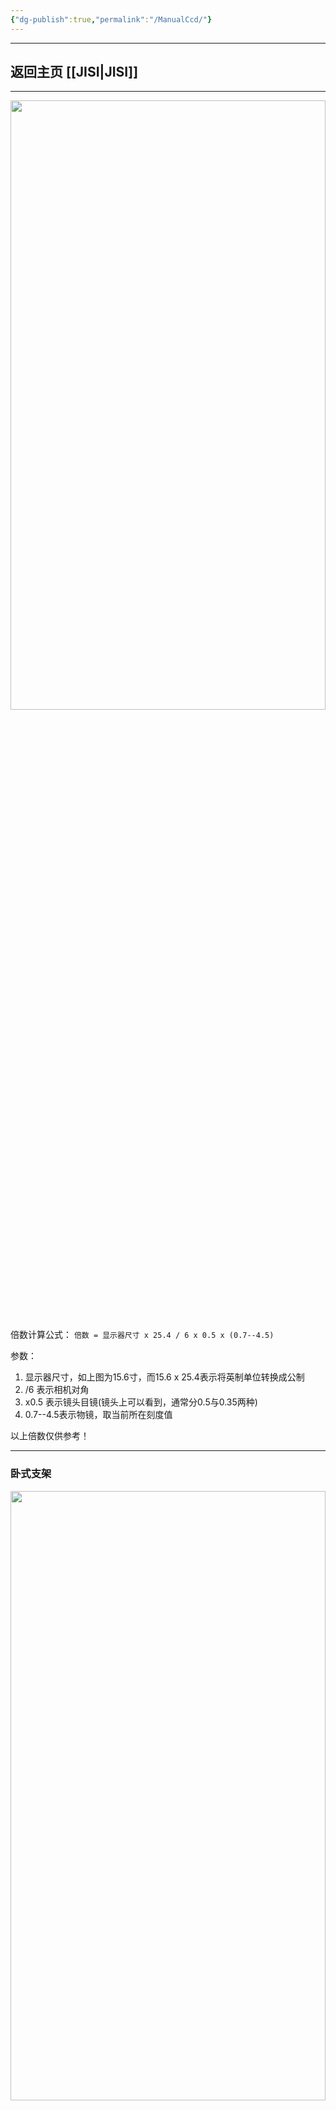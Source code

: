 ```yaml
---
{"dg-publish":true,"permalink":"/ManualCcd/"}
---
```



---

## 返回主页 [[JISI\|JISI]]

---


<div align="center">
    <img src="https://tc.jisicn.top/img/立式手工.jpg" width="100%" height="50%"></img>
</div>


倍数计算公式：
`倍数 = 显示器尺寸 x 25.4 / 6 x 0.5 x (0.7--4.5)`

参数：
1. 显示器尺寸，如上图为15.6寸，而15.6 x 25.4表示将英制单位转换成公制
2. /6 表示相机对角
3. x0.5 表示镜头目镜(镜头上可以看到，通常分0.5与0.35两种)
4. 0.7--4.5表示物镜，取当前所在刻度值

以上倍数仅供参考！

---

### 卧式支架
<div align="center"><img src="https://tc.jisicn.top/img/202403271432768.jpg" width="100%" height="50%"></img></div>
![e8565cc9e179d567b837939be291013.jpg](https://tc.jisicn.top/img/202503061420700.jpg)

![1fc78d698276a52fcf4eaafd00974e8.jpg](https://tc.jisicn.top/img/202503061420186.jpg)

![0a8814f36f4b093a75217ea750eae68.jpg](https://tc.jisicn.top/img/202503061421001.jpg)
### 立式支架
<div align="center"><img src="https://tc.jisicn.top/img/202403271432502.jpg" width="100%" height="50%"></img></div>


---

<center><a href="Https://www.jisicn.top" target="_blank">东莞集思光电科技有限公司</a></center>
<center><a href="Https://www.jisicn.top" target="_blank">https://www.jisicn.top</a></center>
<center><a href="Https://www.dgjisi.eu.org" target="_blank">https://www.dgjisi.eu.org</a></center>

---

<div align='center' ><font size='50'><b>End Thanks</b></font></div>
<div align='center'><font size='3'><b>联系人：周生  18029199900 「dgjisi@foxmail.com」</b></font></div>
